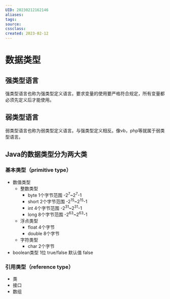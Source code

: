 ```yaml
---
UID: 20230212162146 
aliases: 
tags: 
source: 
cssclass: 
created: 2023-02-12
---
```


# 数据类型

## 强类型语言
强类型语言也称为强类型定义语言。要求变量的使用要严格符合规定，所有变量都必须先定义后才能使用。
## 弱类型语言
弱类型语言也称为弱类型定义语言。与强类型定义相反。像vb，php等就属于弱类型语言。
## Java的数据类型分为两大类

### 基本类型（primitive type）
* 数值类型
	* 整数类型
		* byte 1个字节范围 -2<sup>7</sup>~2<sup>7</sup>-1
		* short 2个字节范围 -2<sup>15</sup>~2<sup>15</sup>-1
		* int 4个字节范围 -2<sup>31</sup>~2<sup>31</sup>-1
		* long 8个字节范围 -2<sup>63</sup>~2<sup>63</sup>-1
	* 浮点类型
		* float 4个字节
		* double 8个字节
	* 字符类型
		* char 2个字节
* boolean类型 1位 true/false 默认值 false
### 引用类型（reference type）
* 类
* 接口
* 数组
